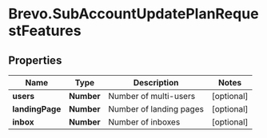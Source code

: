 # Brevo.SubAccountUpdatePlanRequestFeatures

## Properties
Name | Type | Description | Notes
------------ | ------------- | ------------- | -------------
**users** | **Number** | Number of multi-users | [optional] 
**landingPage** | **Number** | Number of landing pages | [optional] 
**inbox** | **Number** | Number of inboxes | [optional] 


